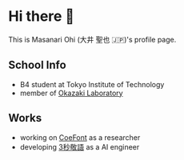 
# Hi there 👋
This is Masanari Ohi (大井 聖也 🇯🇵)'s profile page.

## School Info
- B4 student at Tokyo Institute of Technology
- member of [Okazaki Laboratory](https://www.nlp.c.titech.ac.jp/)

## Works
- working on [CoeFont](https://coefont.cloud/) as a researcher
- developing [3秒敬語](https://3keigo.com/) as a AI engineer


<!--
**stjohn2007/stjohn2007** is a ✨ _special_ ✨ repository because its `README.md` (this file) appears on your GitHub profile.

Here are some ideas to get you started:

- 🔭 I’m currently working on ...
- 🌱 I’m currently learning ...
- 👯 I’m looking to collaborate on ...
- 🤔 I’m looking for help with ...
- 💬 Ask me about ...
- 📫 How to reach me: ...
- 😄 Pronouns: ...
- ⚡ Fun fact: ...
-->
